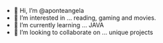 - 👋 Hi, I’m @aponteangela
- 👀 I’m interested in ... reading, gaming and movies.
- 🌱 I’m currently learning ... JAVA
- 💞️ I’m looking to collaborate on ... unique projects

<!---
aponteangela/aponteangela is a ✨ special ✨ repository because its `README.md` (this file) appears on your GitHub profile.
You can click the Preview link to take a look at your changes.
--->
